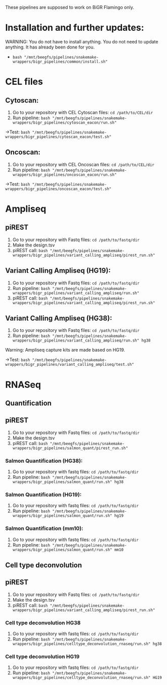These pipelines are supposed to work on BiGR Flamingo only.

# Installation and further updates:

WARNING: You do not have to install anything. You do not need to update anything. It has already been done for you.
*   `bash "/mnt/beegfs/pipelines/snakemake-wrappers/bigr_pipelines/common/install.sh"`

# CEL files

## Cytoscan:

1.  Go to your repository with CEL Cytoscan files: `cd /path/to/CEL/dir`
2.  Run pipeline: `bash "/mnt/beegfs/pipelines/snakemake-wrappers/bigr_pipelines/cytoscan_eacon/run.sh"`

->Test: `bash "/mnt/beegfs/pipelines/snakemake-wrappers/bigr_pipelines/cytoscan_eacon/test.sh"`

## Oncoscan:

1.  Go to your repository with CEL Oncoscan files: `cd /path/to/CEL/dir`
2.  Run pipeline: `bash "/mnt/beegfs/pipelines/snakemake-wrappers/bigr_pipelines/oncoscan_eacon/run.sh"`

->Test: `bash "/mnt/beegfs/pipelines/snakemake-wrappers/bigr_pipelines/oncoscan_eacon/test.sh"`

# Ampliseq

## piREST

1. Go to your repository with Fastq files: `cd /path/to/fastq/dir`
2. Make the design.tsv
3. piREST call: `bash "/mnt/beegfs/pipelines/snakemake-wrappers/bigr_pipelines/variant_calling_ampliseq/pirest_run.sh"`

## Variant Calling Ampliseq (HG19):

1. Go to your repository with Fastq files: `cd /path/to/fastq/dir`
2. Run pipeline: `bash "/mnt/beegfs/pipelines/snakemake-wrappers/bigr_pipelines/variant_calling_ampliseq/run.sh"`
3. piREST call: `bash "/mnt/beegfs/pipelines/snakemake-wrappers/bigr_pipelines/variant_calling_ampliseq/pirest_run.sh"`

## Variant Calling Ampliseq (HG38):

1. Go to your repository with Fastq files: `cd /path/to/fastq/dir`
2. Run pipeline: `bash "/mnt/beegfs/pipelines/snakemake-wrappers/bigr_pipelines/variant_calling_ampliseq/run.sh" hg38`

Warning: Ampliseq capture kits are made based on HG19.

->Test: `bash "/mnt/beegfs/pipelines/snakemake-wrappers/bigr_pipelines/variant_calling_ampliseq/test.sh"`

# RNASeq

## Quantification

## piREST

1. Go to your repository with Fastq files: `cd /path/to/fastq/dir`
2. Make the design.tsv
3. piREST call: `bash "/mnt/beegfs/pipelines/snakemake-wrappers/bigr_pipelines/salmon_quant/pirest_run.sh"`

### Salmon Quantification (HG38):

1. Go to your repository with fastq files: `cd /path/to/fastq/dir`
2. Run pipeline: `bash "/mnt/beegfs/pipelines/snakemake-wrappers/bigr_pipelines/salmon_quant/run.sh" hg38`

### Salmon Quantification (HG19):

1. Go to your repository with fastq files: `cd /path/to/fastq/dir`
2. Run pipeline: `bash "/mnt/beegfs/pipelines/snakemake-wrappers/bigr_pipelines/salmon_quant/run.sh" hg19`

### Salmon Quantification (mm10):

1. Go to your repository with fastq files: `cd /path/to/fastq/dir`
2. Run pipeline: `bash "/mnt/beegfs/pipelines/snakemake-wrappers/bigr_pipelines/salmon_quant/run.sh" mm10`


## Cell type deconvolution

## piREST

1. Go to your repository with Fastq files: `cd /path/to/fastq/dir`
2. Make the design.tsv
3. piREST call: `bash "/mnt/beegfs/pipelines/snakemake-wrappers/bigr_pipelines/variant_calling_ampliseq/pirest_run.sh"`

### Cell type deconvolution HG38

1. Go to your repository with fastq files: `cd /path/to/fastq/dir`
2. Run pipeline: `bash "/mnt/beegfs/pipelines/snakemake-wrappers/bigr_pipelines/celltype_deconvolution_rnaseq/run.sh" hg38`

### Cell type deconvolution HG19

1. Go to your repository with fastq files: `cd /path/to/fastq/dir`
2. Run pipeline: `bash "/mnt/beegfs/pipelines/snakemake-wrappers/bigr_pipelines/celltype_deconvolution_rnaseq/run.sh" HG19`
